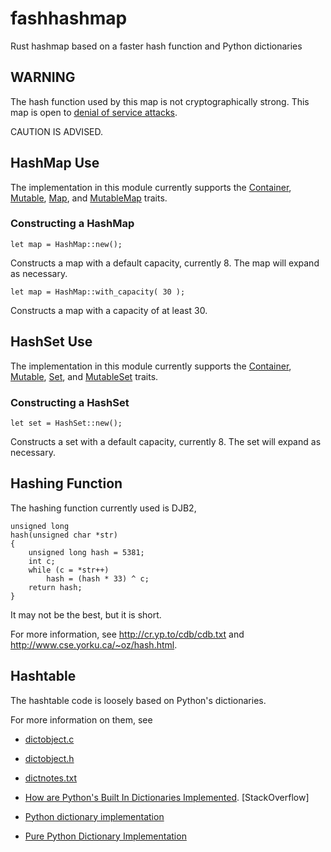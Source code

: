fashhashmap
===========

Rust hashmap based on a faster hash function and Python dictionaries


WARNING
-------

The hash function used by this map is not cryptographically
strong. This map is open to
[denial of service attacks](http://events.ccc.de/congress/2011/Fahrplan/events/4680.en.html).

CAUTION IS ADVISED.

HashMap Use
-----------

The implementation in this module currently supports the
[Container](http://static.rust-lang.org/doc/0.8/std/container/trait.Container.html),
[Mutable](http://static.rust-lang.org/doc/0.8/std/container/trait.Mutable.html),
[Map](http://static.rust-lang.org/doc/0.8/std/container/trait.Map.html),
and
[MutableMap](http://static.rust-lang.org/doc/0.8/std/container/trait.MutableMap.html)
traits.

### Constructing a HashMap ###

    let map = HashMap::new();

Constructs a map with a default capacity, currently 8. The map will
expand as necessary.

    let map = HashMap::with_capacity( 30 );

Constructs a map with a capacity of at least 30.


HashSet Use
-----------

The implementation in this module currently supports the
[Container](http://static.rust-lang.org/doc/0.8/std/container/trait.Container.html),
[Mutable](http://static.rust-lang.org/doc/0.8/std/container/trait.Mutable.html),
[Set](http://static.rust-lang.org/doc/0.8/std/container/trait.Set.html),
and
[MutableSet](http://static.rust-lang.org/doc/0.8/std/container/trait.MutableSet.html)
traits.

### Constructing a HashSet ###

    let set = HashSet::new();

Constructs a set with a default capacity, currently 8. The set will
expand as necessary.

Hashing Function
----------------

The hashing function currently used is DJB2,

    unsigned long
    hash(unsigned char *str)
    {
        unsigned long hash = 5381;
        int c;
        while (c = *str++)
            hash = (hash * 33) ^ c;
        return hash;
    }

It may not be the best, but it is short.

For more information, see http://cr.yp.to/cdb/cdb.txt and
http://www.cse.yorku.ca/~oz/hash.html.

Hashtable
---------

The hashtable code is loosely based on Python's dictionaries.

For more information on them, see

* [dictobject.c](http://hg.python.org/cpython/file/tip/Objects/dictobject.c)

* [dictobject.h](http://hg.python.org/cpython/file/tip/Include/dictobject.h)

* [dictnotes.txt](http://hg.python.org/cpython/file/tip/Objects/dictnotes.txt)

* [How are Python's Built In Dictionaries Implemented](http://stackoverflow.com/questions/327311/how-are-pythons-built-in-dictionaries-implemented). [StackOverflow]

* [Python dictionary implementation](http://www.laurentluce.com/posts/python-dictionary-implementation/)

* [Pure Python Dictionary Implementation](http://pybites.blogspot.com/2008/10/pure-python-dictionary-implementation.html)

